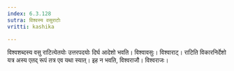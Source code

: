 ```yaml
---
index: 6.3.128
sutra: विश्वस्य वसुराटोः
vritti: kashika

---
```

विश्वशब्दस्य वसु राटित्येतयोः उत्तरपदयोः दिर्घ आदेशो भवति। विश्वावसुः। विश्वाराट्। राटिति विकारनिर्देशो यत्र अस्य एतद् रूपं तत्र एव यथा स्यात्। इह न भवति, विश्वराजौ। विश्वराजः।